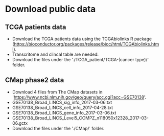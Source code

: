 # Download public data
## TCGA patients data
- Download the TCGA patients data using the TCGAbiolinks R package (https://bioconductor.org/packages/release/bioc/html/TCGAbiolinks.html).
- Transcritome and clincal table are needed.
- Download the files under the './TCGA_patient/TCGA-(cancer type)/' folder.

## CMap phase2 data
- Download 4 files from The CMap datasets in 'https://www.ncbi.nlm.nih.gov/geo/query/acc.cgi?acc=GSE70138'.
- GSE70138_Broad_LINCS_sig_info_2017-03-06.txt
- GSE70138_Broad_LINCS_cell_info_2017-04-28.txt
- GSE70138_Broad_LINCS_gene_info_2017-03-06.txt
- GSE70138_Broad_LINCS_Level5_COMPZ_n118050x12328_2017-03-06.gctx
- Download the files under the './CMap/' folder.

